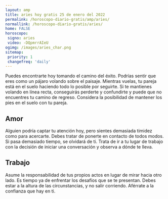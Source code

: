 ```yaml
---
layout: amp
title: aries hoy gratis 25 de enero del 2022 
permalink: /horoscopo-diario-gratis/amp/aries/
normallink: /horoscopo-diario-gratis/aries/
home: FALSE
horoscopo:
 signo: aries
 video: -DQpmrrAIeU
ogimg: /images/aries_char.png
sitemap:
 priority: 1
 changefreq: 'daily'
---
```



Puedes encontrarte hoy tomando el camino del éxito. Podrías sentir que eres como un pájaro volando sobre el paisaje. Mientras vuelas, tu pareja está en el suelo haciendo todo lo posible por seguirte. Si te mantienes volando en línea recta, conseguirás perderte y confundirte y puede que no encuentres tu camino de regreso. Considera la posibilidad de mantener los pies en el suelo con tu pareja.

## Amor

Alguien podría captar tu atención hoy, pero sientes demasiada timidez como para acercarte. Debes tratar de ponerte en contacto de todos modos. Si pasa demasiado tiempo, se olvidará de ti. Trata de ir a tu lugar de trabajo con la decisión de iniciar una conversación y observa a dónde te lleva.

## Trabajo

Asume la responsabilidad de tus propios actos en lugar de mirar hacia otro lado. Es tiempo ya de enfrentar los desafíos que se te presentan. Debes estar a la altura de las circunstancias, y no salir corriendo. Aférrate a la confianza que hay en ti.